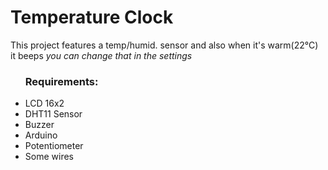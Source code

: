 # Temperature Clock
This project features a temp/humid. sensor and also when it's warm(22°C) it beeps *you can change that in the settings*
<ul>
  <h3>Requirements:</h3>
  <li>LCD 16x2</li>
  <li>DHT11 Sensor</li>
  <li>Buzzer</li>
  <li>Arduino</li>
  <li>Potentiometer</li>
  <li>Some wires</li>
</ul>
